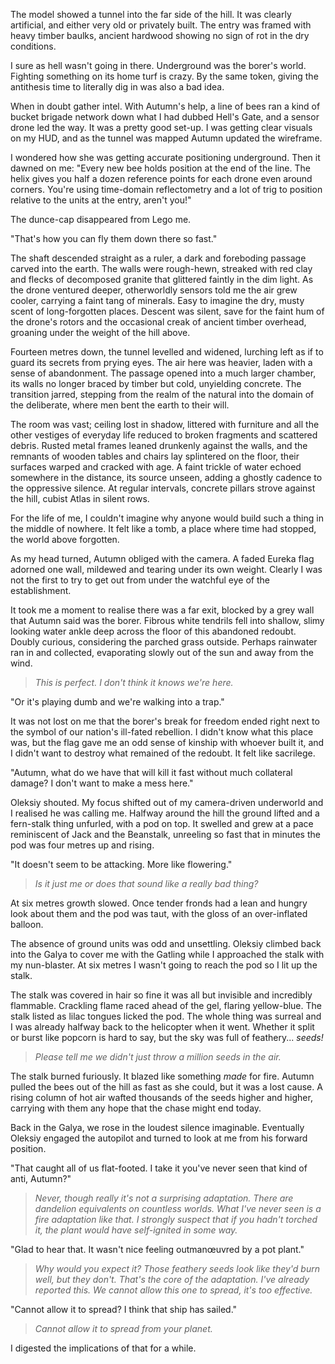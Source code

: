 The model showed a tunnel into the far side of the hill. It was clearly artificial, and either very old or privately built. The entry was framed with heavy timber baulks, ancient hardwood showing no sign of rot in the dry conditions.

I sure as hell wasn't going in there. Underground was the borer's world. Fighting something on its home turf is crazy. By the same token, giving the antithesis time to literally dig in was also a bad idea. 

When in doubt gather intel. With Autumn's help, a line of bees ran a kind of bucket brigade network down what I had dubbed Hell's Gate, and a sensor drone led the way. It was a pretty good set-up. I was getting clear visuals on my HUD, and as the tunnel was mapped Autumn updated the wireframe. 

I wondered how she was getting accurate positioning underground. Then it dawned on me: "Every new bee holds position at the end of the line. The helix gives you half a dozen reference points for each drone even around corners. You're using time-domain reflectometry and a lot of trig to position relative to the units at the entry, aren't you!"

The dunce-cap disappeared from Lego me.

"That's how you can fly them down there so fast."

The shaft descended straight as a ruler, a dark and foreboding passage carved into the earth. The walls were rough-hewn, streaked with red clay and flecks of decomposed granite that glittered faintly in the dim light. As the drone ventured deeper, otherworldly sensors told me the air grew cooler, carrying a faint tang of minerals. Easy to imagine the dry, musty scent of long-forgotten places. Descent was silent, save for the faint hum of the drone's rotors and the occasional creak of ancient timber overhead, groaning under the weight of the hill above.

Fourteen metres down, the tunnel levelled and widened, lurching left as if to guard its secrets from prying eyes. The air here was heavier, laden with a sense of abandonment. The passage opened into a much larger chamber, its walls no longer braced by timber but cold, unyielding concrete. The transition jarred, stepping from the realm of the natural into the domain of the deliberate, where men bent the earth to their will.

The room was vast; ceiling lost in shadow, littered with furniture and all the other vestiges of everyday life reduced to broken fragments and scattered debris. Rusted metal frames leaned drunkenly against the walls, and the remnants of wooden tables and chairs lay splintered on the floor, their surfaces warped and cracked with age. A faint trickle of water echoed somewhere in the distance, its source unseen, adding a ghostly cadence to the oppressive silence. At regular intervals, concrete pillars strove against the hill, cubist Atlas in silent rows.

For the life of me, I couldn't imagine why anyone would build such a thing in the middle of nowhere. It felt like a tomb, a place where time had stopped, the world above forgotten.

As my head turned, Autumn obliged with the camera. A faded Eureka flag adorned one wall, mildewed and tearing under its own weight. Clearly I was not the first to try to get out from under the watchful eye of the establishment. 

It took me a moment to realise there was a far exit, blocked by a grey wall that Autumn said was the borer. Fibrous white tendrils fell into shallow, slimy looking water ankle deep across the floor of this abandoned redoubt. Doubly curious, considering the parched grass outside. Perhaps rainwater ran in and collected, evaporating slowly out of the sun and away from the wind. 

> _This is perfect. I don't think it knows we're here._

"Or it's playing dumb and we're walking into a trap."

It was not lost on me that the borer's break for freedom ended right next to the symbol of our nation's ill-fated rebellion. I didn't know what this place was, but the flag gave me an odd sense of kinship with whoever built it, and I didn't want to destroy what remained of the redoubt. It felt like sacrilege.

"Autumn, what do we have that will kill it fast without much collateral damage? I don't want to make a mess here."

Oleksiy shouted. My focus shifted out of my camera-driven underworld and I realised he was calling me. Halfway around the hill the ground lifted and a fern-stalk thing unfurled, with a pod on top. It swelled and grew at a pace reminiscent of Jack and the Beanstalk, unreeling so fast that in minutes the pod was four metres up and rising. 

"It doesn't seem to be attacking. More like flowering."

> _Is it just me or does that sound like a really bad thing?_

At six metres growth slowed. Once tender fronds had a lean and hungry look about them and the pod was taut, with the gloss of an over-inflated balloon. 

The absence of ground units was odd and unsettling. Oleksiy climbed back into the Galya to cover me with the Gatling while I approached the stalk with my nun-blaster. At six metres I wasn't going to reach the pod so I lit up the stalk. 

The stalk was covered in hair so fine it was all but invisible and incredibly flammable. Crackling flame raced ahead of the gel, flaring yellow-blue. The stalk listed as lilac tongues licked the pod. The whole thing was surreal and I was already halfway back to the helicopter when it went. Whether it split or burst like popcorn is hard to say, but the sky was full of feathery... _seeds!_

> _Please tell me we didn't just throw a million seeds in the air._

The stalk burned furiously. It blazed like something _made_ for fire. Autumn pulled the bees out of the hill as fast as she could, but it was a lost cause. A rising column of hot air wafted thousands of the seeds higher and higher, carrying with them any hope that the chase might end today.

Back in the Galya, we rose in the loudest silence imaginable. Eventually Oleksiy engaged the autopilot and turned to look at me from his forward position.

"That caught all of us flat-footed. I take it you've never seen that kind of anti, Autumn?"

> _Never, though really it's not a surprising adaptation. There are dandelion equivalents on countless worlds. What I've never seen is a fire adaptation like that. I strongly suspect that if you hadn't torched it, the plant would have self-ignited in some way._

"Glad to hear that. It wasn't nice feeling outman&oelig;uvred by a pot plant."

> _Why would you expect it? Those feathery seeds look like they'd burn well, but they don't. That's the core of the adaptation. I've already reported this. We cannot allow this one to spread, it's too effective._

"Cannot allow it to spread? I think that ship has sailed."

> _Cannot allow it to spread from your planet._

I digested the implications of that for a while.
